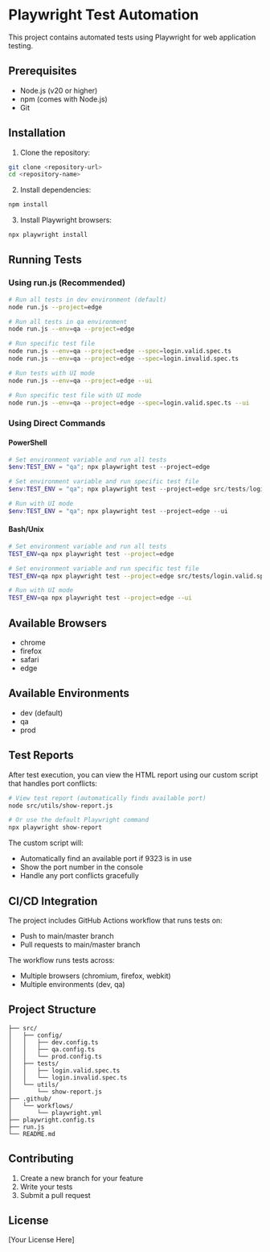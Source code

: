 # Playwright Test Automation

This project contains automated tests using Playwright for web application testing.

## Prerequisites

- Node.js (v20 or higher)
- npm (comes with Node.js)
- Git

## Installation

1. Clone the repository:
```bash
git clone <repository-url>
cd <repository-name>
```

2. Install dependencies:
```bash
npm install
```

3. Install Playwright browsers:
```bash
npx playwright install
```

## Running Tests

### Using run.js (Recommended)

```bash
# Run all tests in dev environment (default)
node run.js --project=edge

# Run all tests in qa environment
node run.js --env=qa --project=edge

# Run specific test file
node run.js --env=qa --project=edge --spec=login.valid.spec.ts
node run.js --env=qa --project=edge --spec=login.invalid.spec.ts

# Run tests with UI mode
node run.js --env=qa --project=edge --ui

# Run specific test file with UI mode
node run.js --env=qa --project=edge --spec=login.valid.spec.ts --ui
```

### Using Direct Commands

#### PowerShell
```powershell
# Set environment variable and run all tests
$env:TEST_ENV = "qa"; npx playwright test --project=edge

# Set environment variable and run specific test file
$env:TEST_ENV = "qa"; npx playwright test --project=edge src/tests/login.valid.spec.ts

# Run with UI mode
$env:TEST_ENV = "qa"; npx playwright test --project=edge --ui
```

#### Bash/Unix
```bash
# Set environment variable and run all tests
TEST_ENV=qa npx playwright test --project=edge

# Set environment variable and run specific test file
TEST_ENV=qa npx playwright test --project=edge src/tests/login.valid.spec.ts

# Run with UI mode
TEST_ENV=qa npx playwright test --project=edge --ui
```

## Available Browsers

- chrome
- firefox
- safari
- edge

## Available Environments

- dev (default)
- qa
- prod

## Test Reports

After test execution, you can view the HTML report using our custom script that handles port conflicts:

```bash
# View test report (automatically finds available port)
node src/utils/show-report.js

# Or use the default Playwright command
npx playwright show-report
```

The custom script will:
- Automatically find an available port if 9323 is in use
- Show the port number in the console
- Handle any port conflicts gracefully

## CI/CD Integration

The project includes GitHub Actions workflow that runs tests on:
- Push to main/master branch
- Pull requests to main/master branch

The workflow runs tests across:
- Multiple browsers (chromium, firefox, webkit)
- Multiple environments (dev, qa)

## Project Structure

```
├── src/
│   ├── config/
│   │   ├── dev.config.ts
│   │   ├── qa.config.ts
│   │   └── prod.config.ts
│   ├── tests/
│   │   ├── login.valid.spec.ts
│   │   └── login.invalid.spec.ts
│   └── utils/
│       └── show-report.js
├── .github/
│   └── workflows/
│       └── playwright.yml
├── playwright.config.ts
├── run.js
└── README.md
```

## Contributing

1. Create a new branch for your feature
2. Write your tests
3. Submit a pull request

## License

[Your License Here] 